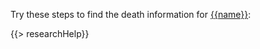 Try these steps to find the death information for [{{name}}](https://familysearch.org/tree/#view=ancestor&person={{pid}}):

{{> researchHelp}}